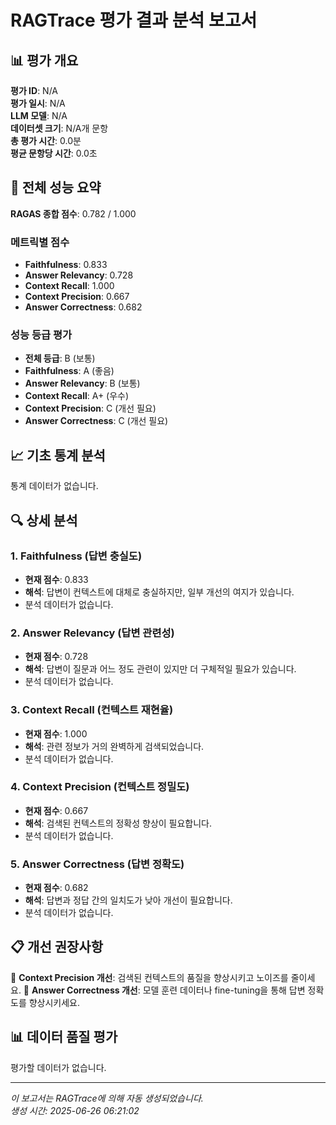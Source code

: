 # RAGTrace 평가 결과 분석 보고서

## 📊 평가 개요

**평가 ID**: N/A  
**평가 일시**: N/A  
**LLM 모델**: N/A  
**데이터셋 크기**: N/A개 문항  
**총 평가 시간**: 0.0분  
**평균 문항당 시간**: 0.0초  

## 🎯 전체 성능 요약

**RAGAS 종합 점수**: 0.782 / 1.000

### 메트릭별 점수
- **Faithfulness**: 0.833
- **Answer Relevancy**: 0.728
- **Context Recall**: 1.000
- **Context Precision**: 0.667
- **Answer Correctness**: 0.682

### 성능 등급 평가
- **전체 등급**: B (보통)
- **Faithfulness**: A (좋음)
- **Answer Relevancy**: B (보통)
- **Context Recall**: A+ (우수)
- **Context Precision**: C (개선 필요)
- **Answer Correctness**: C (개선 필요)

## 📈 기초 통계 분석

통계 데이터가 없습니다.

## 🔍 상세 분석

### 1. Faithfulness (답변 충실도)
- **현재 점수**: 0.833
- **해석**: 답변이 컨텍스트에 대체로 충실하지만, 일부 개선의 여지가 있습니다.
- 분석 데이터가 없습니다.

### 2. Answer Relevancy (답변 관련성)
- **현재 점수**: 0.728
- **해석**: 답변이 질문과 어느 정도 관련이 있지만 더 구체적일 필요가 있습니다.
- 분석 데이터가 없습니다.

### 3. Context Recall (컨텍스트 재현율)
- **현재 점수**: 1.000
- **해석**: 관련 정보가 거의 완벽하게 검색되었습니다.
- 분석 데이터가 없습니다.

### 4. Context Precision (컨텍스트 정밀도)
- **현재 점수**: 0.667
- **해석**: 검색된 컨텍스트의 정확성 향상이 필요합니다.
- 분석 데이터가 없습니다.


### 5. Answer Correctness (답변 정확도)
- **현재 점수**: 0.682
- **해석**: 답변과 정답 간의 일치도가 낮아 개선이 필요합니다.
- 분석 데이터가 없습니다.


## 📋 개선 권장사항

📌 **Context Precision 개선**: 검색된 컨텍스트의 품질을 향상시키고 노이즈를 줄이세요.
📌 **Answer Correctness 개선**: 모델 훈련 데이터나 fine-tuning을 통해 답변 정확도를 향상시키세요.

## 📊 데이터 품질 평가

평가할 데이터가 없습니다.

---

*이 보고서는 RAGTrace에 의해 자동 생성되었습니다.*  
*생성 시간: 2025-06-26 06:21:02*
